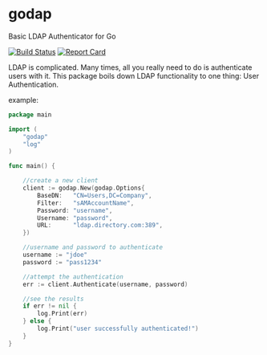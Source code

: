 # godap

Basic LDAP Authenticator for Go

[![Build Status](https://travis-ci.org/nerney/godap.svg?branch=master)](https://travis-ci.org/nerney/godap)
[![Report Card](https://goreportcard.com/badge/github.com/nerney/godap)](https://goreportcard.com/report/github.com/nerney/godap)

LDAP is complicated. Many times, all you really need to do is authenticate users with it.
This package boils down LDAP functionality to one thing: User Authentication.

example:

```go
package main

import (
	"godap"
	"log"
)

func main() {

	//create a new client
	client := godap.New(godap.Options{
		BaseDN:   "CN=Users,DC=Company",
		Filter:   "sAMAccountName",
		Password: "username",
		Username: "password",
		URL:      "ldap.directory.com:389",
	})

	//username and password to authenticate
	username := "jdoe"
	password := "pass1234"

	//attempt the authentication
	err := client.Authenticate(username, password)

	//see the results
	if err != nil {
		log.Print(err)
	} else {
		log.Print("user successfully authenticated!")
	}
}
```
